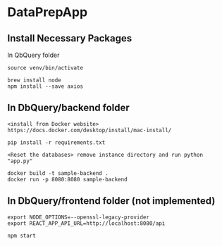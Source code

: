 # DataPrepApp

## Install Necessary Packages

In QbQuery folder
```
source venv/bin/activate

brew install node
npm install --save axios
```

## In DbQuery/backend folder
```
<install from Docker website> https://docs.docker.com/desktop/install/mac-install/

pip install -r requirements.txt

<Reset the databases> remove instance directory and run python "app.py"

docker build -t sample-backend .
docker run -p 8080:8080 sample-backend
```

## In DbQuery/frontend folder (not implemented)
```
export NODE_OPTIONS=--openssl-legacy-provider
export REACT_APP_API_URL=http://localhost:8080/api

npm start
```
